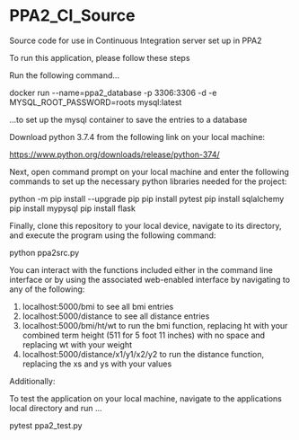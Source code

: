 # PPA2_CI_Source
Source code for use in Continuous Integration server set up in PPA2

To run this application, please follow these steps

Run the following command...

docker run --name=ppa2_database -p 3306:3306 -d -e MYSQL_ROOT_PASSWORD=roots mysql:latest

...to set up the mysql container to save the entries to a database

Download python 3.7.4 from the following link on your local machine:

https://www.python.org/downloads/release/python-374/

Next, open command prompt on your local machine and enter the following commands to set up the necessary python libraries needed for the project:

python -m pip install --upgrade pip
pip install pytest
pip install sqlalchemy
pip install mypysql
pip install flask

Finally, clone this repository to your local device, navigate to its directory, and execute the program using the following command:

python ppa2src.py

You can interact with the functions included either in the command line interface or by using the associated web-enabled interface by navigating to any of the following:

1.  localhost:5000/bmi to see all bmi entries
2.  localhost:5000/distance to see all distance entries
3.  localhost:5000/bmi/ht/wt to run the bmi function, replacing ht with your combined term height (511 for 5 foot 11 inches) with no space and replacing wt with your weight
4.  localhost:5000/distance/x1/y1/x2/y2 to run the distance function, replacing the xs and ys with your values

Additionally:

To test the application on your local machine, navigate to the applications local directory and run ...

pytest ppa2_test.py 

